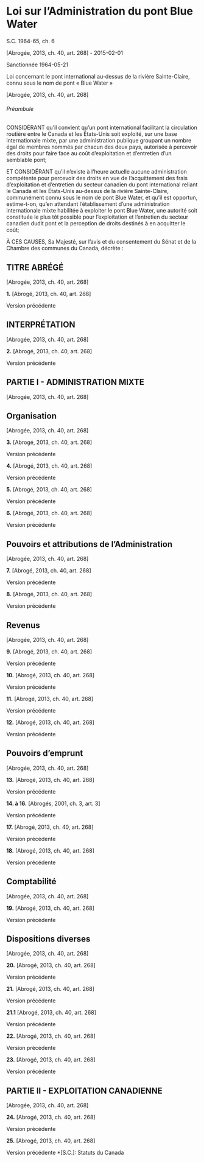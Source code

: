 # Loi sur l’Administration du pont Blue Water

S.C. 1964-65, ch. 6

[Abrogée, 2013, ch. 40, art. 268] - 2015-02-01

Sanctionnée 1964-05-21

Loi concernant le pont international au-dessus de la rivière Sainte-Claire, connu sous le nom de pont « Blue Water »

[Abrogée, 2013, ch. 40, art. 268]

###### Préambule

CONSIDÉRANT qu’il convient qu’un pont international facilitant la circulation routière entre le Canada et les États-Unis soit exploité, sur une base internationale mixte, par une administration publique groupant un nombre égal de membres nommés par chacun des deux pays, autorisée à percevoir des droits pour faire face au coût d’exploitation et d’entretien d’un semblable pont;

ET CONSIDÉRANT qu’il n’existe à l’heure actuelle aucune administration compétente pour percevoir des droits en vue de l’acquittement des frais d’exploitation et d’entretien du secteur canadien du pont international reliant le Canada et les États-Unis au-dessus de la rivière Sainte-Claire, communément connu sous le nom de pont Blue Water, et qu’il est opportun, estime-t-on, qu’en attendant l’établissement d’une administration internationale mixte habilitée à exploiter le pont Blue Water, une autorité soit constituée le plus tôt possible pour l’exploitation et l’entretien du secteur canadien dudit pont et la perception de droits destinés à en acquitter le coût;

À CES CAUSES, Sa Majesté, sur l’avis et du consentement du Sénat et de la Chambre des communes du Canada, décrète :

## TITRE ABRÉGÉ

[Abrogée, 2013, ch. 40, art. 268]

**1.** [Abrogé, 2013, ch. 40, art. 268]

Version précédente

## INTERPRÉTATION

[Abrogée, 2013, ch. 40, art. 268]

**2.** [Abrogé, 2013, ch. 40, art. 268]

Version précédente

## PARTIE I - ADMINISTRATION MIXTE

[Abrogée, 2013, ch. 40, art. 268]

## Organisation

[Abrogée, 2013, ch. 40, art. 268]

**3.** [Abrogé, 2013, ch. 40, art. 268]

Version précédente

**4.** [Abrogé, 2013, ch. 40, art. 268]

Version précédente

**5.** [Abrogé, 2013, ch. 40, art. 268]

Version précédente

**6.** [Abrogé, 2013, ch. 40, art. 268]

Version précédente

## Pouvoirs et attributions de l’Administration

[Abrogée, 2013, ch. 40, art. 268]

**7.** [Abrogé, 2013, ch. 40, art. 268]

Version précédente

**8.** [Abrogé, 2013, ch. 40, art. 268]

Version précédente

## Revenus

[Abrogée, 2013, ch. 40, art. 268]

**9.** [Abrogé, 2013, ch. 40, art. 268]

Version précédente

**10.** [Abrogé, 2013, ch. 40, art. 268]

Version précédente

**11.** [Abrogé, 2013, ch. 40, art. 268]

Version précédente

**12.** [Abrogé, 2013, ch. 40, art. 268]

Version précédente

## Pouvoirs d’emprunt

[Abrogée, 2013, ch. 40, art. 268]

**13.** [Abrogé, 2013, ch. 40, art. 268]

Version précédente

**14\. à 16.** [Abrogés, 2001, ch. 3, art. 3]

Version précédente

**17.** [Abrogé, 2013, ch. 40, art. 268]

Version précédente

**18.** [Abrogé, 2013, ch. 40, art. 268]

Version précédente

## Comptabilité

[Abrogée, 2013, ch. 40, art. 268]

**19.** [Abrogé, 2013, ch. 40, art. 268]

Version précédente

## Dispositions diverses

[Abrogée, 2013, ch. 40, art. 268]

**20.** [Abrogé, 2013, ch. 40, art. 268]

Version précédente

**21.** [Abrogé, 2013, ch. 40, art. 268]

Version précédente

**21.1** [Abrogé, 2013, ch. 40, art. 268]

Version précédente

**22.** [Abrogé, 2013, ch. 40, art. 268]

Version précédente

**23.** [Abrogé, 2013, ch. 40, art. 268]

Version précédente

## PARTIE II - EXPLOITATION CANADIENNE

[Abrogée, 2013, ch. 40, art. 268]

**24.** [Abrogé, 2013, ch. 40, art. 268]

Version précédente

**25.** [Abrogé, 2013, ch. 40, art. 268]

Version précédente
  *[S.C.]: Statuts du Canada
